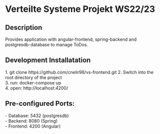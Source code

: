 <h1> Verteilte Systeme Projekt WS22/23</h1>
<h2>Description</h2>
Provides application with angular-frontend, spring-backend and postgresdb-database to manage ToDos. <br>
<h2>Development Installatation</h2>
1. git clone https://github.com/cnelir98/vs-frontend.git
2. Switch into the root directory of the project <br>
3. run: docker-compose up<br>
4. open: http://localhost:4200/ <br>

<h2>Pre-configured Ports:</h2>
- Database: 5432 (postgresdb)<br>
- Backend: 8080 (Spring)<br>
- Frontend: 4200 (Angular)<br>

